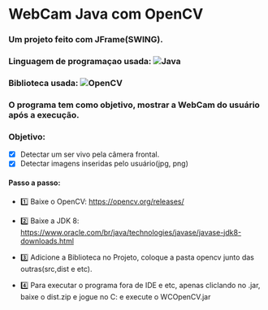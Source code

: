 # WebCam Java com OpenCV
### Um projeto feito com JFrame(SWING).
### Linguagem de programaçao usada: ![Java](https://img.shields.io/badge/-Java-%23FF0000?style=flat-square&logo=Java&logoColor=ffffff)
### Biblioteca usada: ![OpenCV](https://img.shields.io/badge/-OpenCV-%224169E1?style=flat-square&logo=OpenCV&logoColor=ffffff)
### O programa tem como objetivo, mostrar a WebCam do usuário após a execução.

### Objetivo:
- [x] Detectar um ser vivo pela câmera frontal.
- [x] Detectar imagens inseridas pelo usuário(jpg, png)

#### Passo a passo:
- 1️⃣ Baixe o OpenCV: https://opencv.org/releases/

- 2️⃣ Baixe a JDK 8: https://www.oracle.com/br/java/technologies/javase/javase-jdk8-downloads.html

- 3️⃣ Adicione a Biblioteca no Projeto, coloque a pasta opencv junto das outras(src,dist e etc).

- 4️⃣ Para executar o programa fora de IDE e etc, apenas cliclando no .jar, baixe o dist.zip e jogue no C: e execute o WCOpenCV.jar

